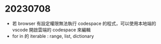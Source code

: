 # 20230708
- 若 browser 有設定權限無法執行 codespace 的程式，可以使用本地端的 vscode 開啟雲端的 codespace 來編輯
- for in 的 iterable : range, list, dictionary